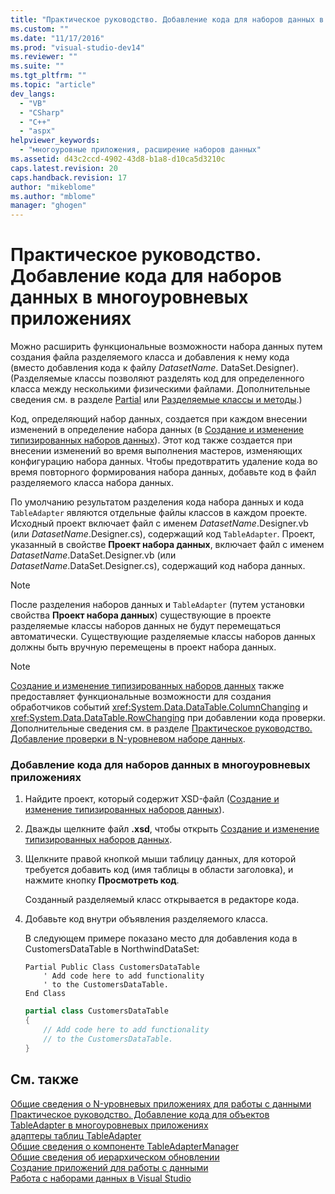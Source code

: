 ```yaml
---
title: "Практическое руководство. Добавление кода для наборов данных в многоуровневых приложениях | Microsoft Docs"
ms.custom: ""
ms.date: "11/17/2016"
ms.prod: "visual-studio-dev14"
ms.reviewer: ""
ms.suite: ""
ms.tgt_pltfrm: ""
ms.topic: "article"
dev_langs: 
  - "VB"
  - "CSharp"
  - "C++"
  - "aspx"
helpviewer_keywords: 
  - "многоуровные приложения, расширение наборов данных"
ms.assetid: d43c2ccd-4902-43d8-b1a8-d10ca5d3210c
caps.latest.revision: 20
caps.handback.revision: 17
author: "mikeblome"
ms.author: "mblome"
manager: "ghogen"
---
```

# Практическое руководство. Добавление кода для наборов данных в многоуровневых приложениях
Можно расширить функциональные возможности набора данных путем создания файла разделяемого класса и добавления к нему кода \(вместо добавления кода к файлу *DatasetName*. DataSet.Designer\).  \(Разделяемые классы позволяют разделять код для определенного класса между несколькими физическими файлами.  Дополнительные сведения см. в разделе [Partial](/dotnet/visual-basic/language-reference/modifiers/partial) или [Разделяемые классы и методы](/dotnet/csharp/programming-guide/classes-and-structs/partial-classes-and-methods).\)  
  
 Код, определяющий набор данных, создается при каждом внесении изменений в определение набора данных \(в [Создание и изменение типизированных наборов данных](../data-tools/creating-and-editing-typed-datasets.md)\).  Этот код также создается при внесении изменений во время выполнения мастеров, изменяющих конфигурацию набора данных.  Чтобы предотвратить удаление кода во время повторного формирования набора данных, добавьте код в файл разделяемого класса набора данных.  
  
 По умолчанию результатом разделения кода набора данных и кода `TableAdapter` являются отдельные файлы классов в каждом проекте.  Исходный проект включает файл с именем *DatasetName*.Designer.vb \(или *DatasetName*.Designer.cs\), содержащий код `TableAdapter`.  Проект, указанный в свойстве **Проект набора данных**, включает файл с именем *DatasetName*.DataSet.Designer.vb \(или *DatasetName*.DataSet.Designer.cs\), содержащий код набора данных.  
  
> [!NOTE]
>  После разделения наборов данных и `TableAdapter` \(путем установки свойства **Проект набора данных**\) существующие в проекте разделяемые классы наборов данных не будут перемещаться автоматически.  Существующие разделяемые классы наборов данных должны быть вручную перемещены в проект набора данных.  
  
> [!NOTE]
>  [Создание и изменение типизированных наборов данных](../data-tools/creating-and-editing-typed-datasets.md) также предоставляет функциональные возможности для создания обработчиков событий <xref:System.Data.DataTable.ColumnChanging> и <xref:System.Data.DataTable.RowChanging> при добавлении кода проверки.  Дополнительные сведения см. в разделе [Практическое руководство. Добавление проверки в N\-уровневом наборе данных](../data-tools/add-validation-to-an-n-tier-dataset.md).  
  
### Добавление кода для наборов данных в многоуровневых приложениях  
  
1.  Найдите проект, который содержит XSD\-файл \([Создание и изменение типизированных наборов данных](../data-tools/creating-and-editing-typed-datasets.md)\).  
  
2.  Дважды щелкните файл **.xsd**, чтобы открыть [Создание и изменение типизированных наборов данных](../data-tools/creating-and-editing-typed-datasets.md).  
  
3.  Щелкните правой кнопкой мыши таблицу данных, для которой требуется добавить код \(имя таблицы в области заголовка\), и нажмите кнопку **Просмотреть код**.  
  
     Созданный разделяемый класс открывается в редакторе кода.  
  
4.  Добавьте код внутри объявления разделяемого класса.  
  
     В следующем примере показано место для добавления кода в CustomersDataTable в NorthwindDataSet:  
  
    ```vb#  
    Partial Public Class CustomersDataTable  
        ' Add code here to add functionality   
        ' to the CustomersDataTable.  
    End Class  
    ```  
  
    ```c#  
    partial class CustomersDataTable  
    {  
        // Add code here to add functionality  
        // to the CustomersDataTable.  
    }  
    ```  
  
## См. также  
 [Общие сведения о N\-уровневых приложениях для работы с данными](../data-tools/n-tier-data-applications-overview.md)   
 [Практическое руководство. Добавление кода для объектов TableAdapter в многоуровневых приложениях](../data-tools/add-code-to-tableadapters-in-n-tier-applications.md)   
 [адаптеры таблиц TableAdapter](../Topic/TableAdapters.md)   
 [Общие сведения о компоненте TableAdapterManager](../Topic/TableAdapterManager%20Overview.md)   
 [Общие сведения об иерархическом обновлении](../Topic/Hierarchical%20Update%20Overview.md)   
 [Создание приложений для работы с данными](../data-tools/creating-data-applications.md)   
 [Работа с наборами данных в Visual Studio](../data-tools/dataset-tools-in-visual-studio.md)